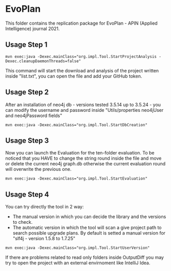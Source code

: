 # EvoPlan
This folder contains the replication package for EvoPlan - APIN (Applied Intelligence) journal 2021.

## Usage Step 1
```
mvn exec:java -Dexec.mainClass="org.impl.Tool.StartProjectAnalysis -Dexec.cleanupDaemonThreads=false"
```
This command will start the download and analysis of the project written inside "list.txt", you can open the file and add your GitHub token.

## Usage Step 2
After an installation of neo4j db - versions tested 3.5.14 up to 3.5.24 - you can modify the username and password inside "Utils/properties neo4jUser and neo4jPassword fields"

```
mvn exec:java -Dexec.mainClass="org.impl.Tool.StartDbCreation"
```
## Usage Step 3
Now you can launch the Evaluation for the ten-folder evaluation. To be noticed that you HAVE to change the string round inside the file and move or delete the current neo4j graph.db otherwise the current evaluation round will overwrite the previous one.
```
mvn exec:java -Dexec.mainClass="org.impl.Tool.StartEvaluation"
```
## Usage Step 4
You can try directly the tool in 2 way:
 * The manual version in which you can decide the library and the versions to check.
 * The automatic version in which the tool will scan a give project path to search possible upgrade plans.
By default is setted a manual version for "slf4j - version 1.5.8 to 1.7.25"
```
mvn exec:java -Dexec.mainClass="org.impl.Tool.StartUserVersion"
```
If there are problems related to read only folders inside OutputDiff you may try to open the project with an external envirnoment like IntelliJ Idea.
